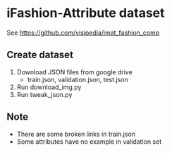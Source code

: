 
# iFashion-Attribute dataset

See https://github.com/visipedia/imat_fashion_comp

## Create dataset
1. Download JSON files from google drive
   - train.json, validation.json, test.json
2. Run download_img.py
3. Run tweak_json.py

## Note
- There are some broken links in train.json
- Some attributes have no example in validation set

